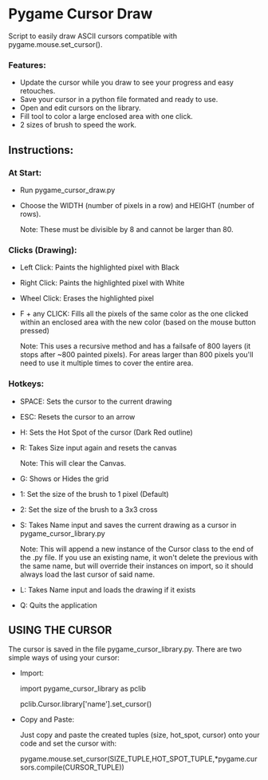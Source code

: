 # Pygame Cursor Draw

Script to easily draw ASCII cursors compatible with pygame.mouse.set_cursor().

### Features:

- Update the cursor while you draw to see your progress and easy retouches.
- Save your cursor in a python file formated and ready to use.
- Open and edit cursors on the library.
- Fill tool to color a large enclosed area with one click.
- 2 sizes of brush to speed the work.

## Instructions:

### At Start:

- Run pygame_cursor_draw.py
- Choose the WIDTH (number of pixels in a row) and HEIGHT (number of rows).
    
    Note: These must be divisible by 8 and cannot be larger than 80.

### Clicks (Drawing):
- Left Click: Paints the highlighted pixel with Black
- Right Click: Paints the highlighted pixel with White
- Wheel Click: Erases the highlighted pixel
- F + any CLICK: Fills all the pixels of the same color as the one clicked within an enclosed area with the new color (based on the mouse button pressed)
    
    Note: This uses a recursive method and has a failsafe of 800 layers (it stops after ~800 painted pixels). For areas larger than 800 pixels you'll need to use it multiple times to cover the entire area.

### Hotkeys:
- SPACE: Sets the cursor to the current drawing
- ESC: Resets the cursor to an arrow
- H: Sets the Hot Spot of the cursor (Dark Red outline)
- R: Takes Size input again and resets the canvas
    
    Note: This will clear the Canvas.
- G: Shows or Hides the grid
- 1: Set the size of the brush to 1 pixel (Default)
- 2: Set the size of the brush to a 3x3 cross
- S: Takes Name input and saves the current drawing as a cursor in pygame_cursor_library.py
    
    Note: This will append a new instance of the Cursor class to the end of the .py file. If you use an existing name, it won't delete the previous with the same name, but will override their instances on import, so it should always load the last cursor of said name.
- L: Takes Name input and loads the drawing if it exists
- Q: Quits the application

## USING THE CURSOR

The cursor is saved in the file pygame_cursor_library.py. There are two simple ways of using your cursor:

- Import:

    import pygame_cursor_library as pclib
    
    pclib.Cursor.library['name'].set_cursor()

- Copy and Paste: 

    Just copy and paste the created tuples (size, hot_spot, cursor) onto your code and set the cursor with:
    
    pygame.mouse.set_cursor(SIZE_TUPLE,HOT_SPOT_TUPLE,*pygame.cursors.compile(CURSOR_TUPLE))
